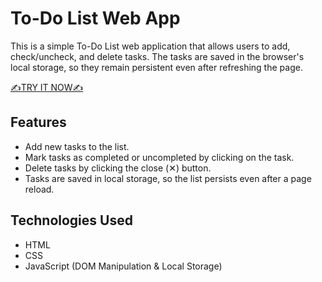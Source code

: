 # To-Do List Web App

This is a simple To-Do List web application that allows users to add, check/uncheck, and delete tasks. The tasks are saved in the browser's local storage, so they remain persistent even after refreshing the page.

[✍️TRY IT NOW✍️](https://vivek4nag.github.io/To-Do-List/)

## Features

- Add new tasks to the list.
- Mark tasks as completed or uncompleted by clicking on the task.
- Delete tasks by clicking the close (✕) button.
- Tasks are saved in local storage, so the list persists even after a page reload.

## Technologies Used

- HTML
- CSS
- JavaScript (DOM Manipulation & Local Storage)
